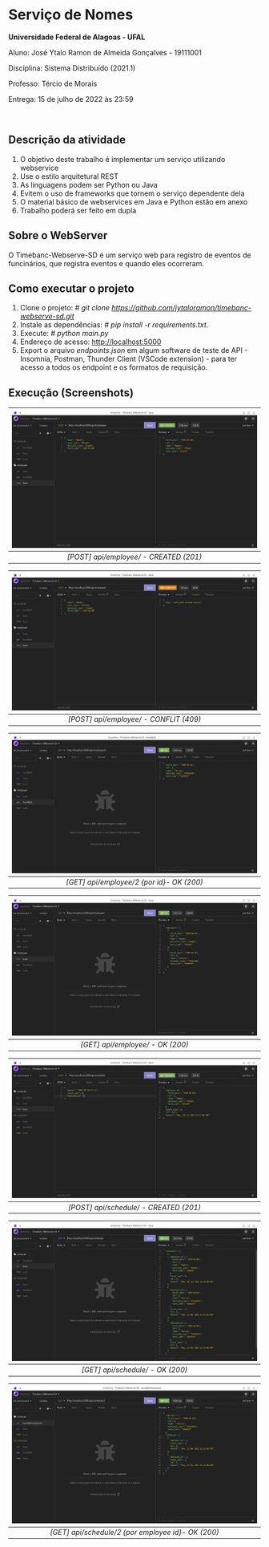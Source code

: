 # Serviço de Nomes

**Universidade Federal de Alagoas - UFAL**

Aluno: José Ytalo Ramon de Almeida Gonçalves - 19111001

Disciplina: Sistema Distribuído (2021.1)

Professo: Tércio de Morais

Entrega: 15 de julho de 2022 às 23:59

</br>

## Descrição da atividade

1. O objetivo deste trabalho é implementar um serviço utilizando webservice
2. Use o estilo arquitetural REST
3. As linguagens podem ser Python ou Java
4. Evitem o uso de frameworks que tornem o serviço dependente dela
5. O material básico de webservices em Java e Python estão em anexo
6. Trabalho poderá ser feito em dupla

## Sobre o WebServer

O Timebanc-Webserve-SD é um serviço web para registro de eventos de funcinários, que registra eventos e quando eles ocorreram.

## Como executar o projeto

1. Clone o projeto: *# git clone https://github.com/jytaloramon/timebanc-webserve-sd.git*
2. Instale as dependências: *# pip install -r requirements.txt*.
3. Execute: *# python main.py*
4. Endereço de acesso: <http://localhost:5000>
5. Export o arquivo *endpoints.json* em algum software de teste de API - Insomnia, Postman, Thunder Client (VSCode extension) - para ter acesso a todos os endpoint e os formatos de requisição. 

## Execução (Screenshots)


|    ![alt](./imgs/Screenshot_1.png)     |
| :------------------------------------: |
| *[POST] api/employee/ - CREATED (201)* |

|    ![alt](./imgs/Screenshot_2.png)     |
| :------------------------------------: |
| *[POST] api/employee/ - CONFLIT (409)* |

|      ![alt](./imgs/Screenshot_3.png)      |
| :---------------------------------------: |
| *[GET] api/employee/2 {por id}- OK (200)* |

| ![alt](./imgs/Screenshot_4.png)  |
| :------------------------------: |
| *[GET] api/employee/ - OK (200)* |

|    ![alt](./imgs/Screenshot_5.png)     |
| :------------------------------------: |
| *[POST] api/schedule/ - CREATED (201)* |

| ![alt](./imgs/Screenshot_6.png)  |
| :------------------------------: |
| *[GET] api/schedule/ - OK (200)* |

|          ![alt](./imgs/Screenshot_7.png)           |
| :------------------------------------------------: |
| *[GET] api/schedule/2 {por employee id}- OK (200)* |
